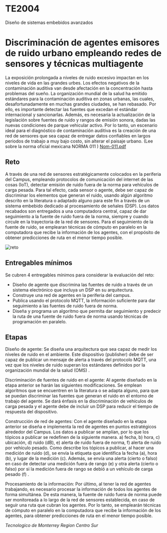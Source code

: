 # TE2004
Diseño de sistemas embebidos avanzados

# Discriminación de agentes emisores de ruido urbano empleando redes de sensores y técnicas multiagente 

La exposición prolongada a niveles de ruido excesivo impactan en los niveles de vida en las grandes urbes. Los efectos negativos de la contaminación auditiva van desde afectación en la concentración hasta problemas del sueño. La organización mundial de la salud ha emitido estándares para la contaminación auditiva en zonas urbanas, las cuales,  desafortunadamente en muchas grandes ciudades, se han rebasado. Por ello, es importante detectar las fuentes que excedan el estándar internacional y sancionarlas. Además, es necesaria la actualización de la legislación sobre fuentes de ruido y rangos de emisión sonora, dadas las nuevas condiciones de parque vehicular activo. Por lo tanto, un escenario ideal para el diagnóstico de contaminación auditiva es la creación de una red de sensores que sea capaz de entregar datos confiables en largos periodos de trabajo a muy bajo costo, sin alterar el paisaje urbano. (Lee sobre la norma oficial mexicana NORMA 011 )
[Nom-011.pdf](https://github.com/etorresr/TE2004/files/7094484/Nom-011.pdf)

## Reto

A través de una red de sensores estratégicamente colocados en la periferia del Campus, empleando protocolos de comunicación del internet de las cosas (IoT), detectar emisión de ruido fuera de la norma para vehículos de carga pesada. Para tal efecto, cada sensor o agente, debe ser capaz de discriminar los elementos que generan el ruido, usando algún algoritmo descrito en la literatura o adaptado alguno para este fin a través de un sistema embebido dedicado al procesamiento de señales (DSP). Los datos recabados son entregados a una computadora central, capaz de dar seguimiento a la fuente de ruido fuera de la norma, siempre y cuando circule en la trayectoria de la red de sensores. Para el seguimiento de la fuente de ruido, se emplearan técnicas de cómputo en paralelo en la computadora que recibe la información de los agentes, con el propósito de obtener predicciones de ruta en el menor tiempo posible.

![reto](https://user-images.githubusercontent.com/49214324/131747641-2de5b952-c57c-4de0-a44d-960542ce8063.png)

## Entregables mínimos

Se cubren 4 entregables mínimos para considerar la evaluación del reto:

* Diseño de agente que discrimina las fuentes de ruido a través de un sistema electrónico que incluya un DSP en su arquitectura.
* Construye una red de agentes en la periferia del campus.
* Publica usando el protocolo MQTT, la información suficiente para dar seguimiento a las fuentes de ruido fuera de norma.
* Diseña y programa un algoritmo que permita dar seguimiento y predecir la ruta de una fuente de ruido fuera de norma usando técnicas de programación en paralelo.

## Etapas

Diseño de agente: Se diseña una arquitectura que sea capaz de medir los niveles de ruido en el ambiente. Este dispositivo (publisher) debe de ser capaz de publicar un mensaje de alerta a través del protocolo MQTT, una vez que los niveles de ruido superan los estándares definidos por la organización mundial de la salud (OMS) .

Discriminación de fuentes de ruido en el agente: Al agente diseñado en la etapa anterior se harán las siguientes modificaciones. Se emplean algoritmos que se encuentren en la literatura o se adapta alguno, para que se puedan discriminar las fuentes que generan el ruido en el entorno de trabajo del agente.  Se dará énfasis en la discriminación de vehículos de carga pesada y el agente debe de incluir un DSP para reducir el tiempo de respuesta del dispositivo.

Construcción de red de agentes: Con el agente diseñado en la etapa anterior se diseña e implementa la red de agentes en puntos estratégicos alrededor del Campus. Los datos a publicar se amplían, por lo que los tópicos a publicar se redefinen de la siguiente manera. a) fecha, b) hora, c) ubicación, d) ruido (dB), e) alerta de ruido fuera de norma, f) alerta de ruido por vehículo pesado. Como describe los tópicos a publicar, al hacer una medición de ruido (d), se envía la etiqueta que identifica la fecha (a), hora (b), y lugar de la medición (c). Además, se envía una alerta (cierto o falso) en caso de detectar una medición fuera de rango (e) y otra alerta (cierto o falso) por si la medición fuera de rango se debió a un vehículo de carga pesado (f) .

Procesamiento de la información: Por último, al tener la red de agentes trabajando, es necesario procesar la información de todos los agentes de forma simultánea. De esta manera, la fuente de ruido fuera de norma puede ser monitoreada a lo largo de la red de sensores establecida, en caso de seguir una ruta que cubran los agentes. Por lo tanto, se emplearán técnicas de cómputo en paralelo en la computadora que recibe la información de los agentes, para obtener predicciones de ruta en el menor tiempo posible.

*Tecnologico de Monterrey*
*Region Centro Sur*
